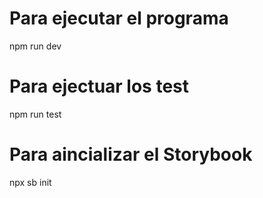 
# Para ejecutar el programa
npm run dev

# Para ejectuar los test
npm run test

# Para aincializar el Storybook
npx sb init
